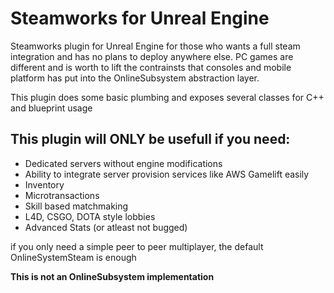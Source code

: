 # Steamworks for Unreal Engine
Steamworks plugin for Unreal Engine for those who wants a full steam integration and has no plans to deploy anywhere else. PC games are different and is worth to lift the contrainsts that consoles and mobile platform has put into the OnlineSubsystem abstraction layer.

This plugin does some basic plumbing and exposes several classes for C++ and blueprint usage

## This plugin will ONLY be usefull if you need:
- Dedicated servers without engine modifications
- Ability to integrate server provision services like AWS Gamelift easily
- Inventory
- Microtransactions
- Skill based matchmaking
- L4D, CSGO, DOTA style lobbies
- Advanced Stats (or atleast not bugged)

if you only need a simple peer to peer multiplayer, the default OnlineSystemSteam is enough

**This is not an OnlineSubsystem implementation**
